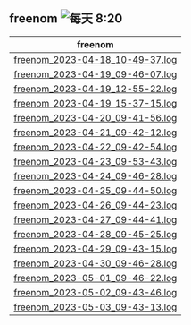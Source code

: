 ## freenom ![每天 8:20](https://img.shields.io/badge/每天-8:20-brightgreen?style=flat-square) 

| freenom |
| :----: |
| [freenom_2023-04-18_10-49-37.log](./freenom_2023-04-18_10-49-37.log) |
| [freenom_2023-04-19_09-46-07.log](./freenom_2023-04-19_09-46-07.log) |
| [freenom_2023-04-19_12-55-22.log](./freenom_2023-04-19_12-55-22.log) |
| [freenom_2023-04-19_15-37-15.log](./freenom_2023-04-19_15-37-15.log) |
| [freenom_2023-04-20_09-41-56.log](./freenom_2023-04-20_09-41-56.log) |
| [freenom_2023-04-21_09-42-12.log](./freenom_2023-04-21_09-42-12.log) |
| [freenom_2023-04-22_09-42-54.log](./freenom_2023-04-22_09-42-54.log) |
| [freenom_2023-04-23_09-53-43.log](./freenom_2023-04-23_09-53-43.log) |
| [freenom_2023-04-24_09-46-28.log](./freenom_2023-04-24_09-46-28.log) |
| [freenom_2023-04-25_09-44-50.log](./freenom_2023-04-25_09-44-50.log) |
| [freenom_2023-04-26_09-44-23.log](./freenom_2023-04-26_09-44-23.log) |
| [freenom_2023-04-27_09-44-41.log](./freenom_2023-04-27_09-44-41.log) |
| [freenom_2023-04-28_09-45-25.log](./freenom_2023-04-28_09-45-25.log) |
| [freenom_2023-04-29_09-43-15.log](./freenom_2023-04-29_09-43-15.log) |
| [freenom_2023-04-30_09-46-28.log](./freenom_2023-04-30_09-46-28.log) |
| [freenom_2023-05-01_09-46-22.log](./freenom_2023-05-01_09-46-22.log) |
| [freenom_2023-05-02_09-43-46.log](./freenom_2023-05-02_09-43-46.log) |
| [freenom_2023-05-03_09-43-13.log](./freenom_2023-05-03_09-43-13.log) |
